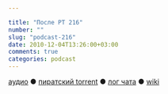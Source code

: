 ```yaml
---

title: "После РТ 216"
number: ""
slug: "podcast-216"
date: 2010-12-04T13:26:00+03:00
comments: true
categories: podcast
---
```

[аудио](http://cdn.radio-t.com/rt216post.mp3) ● [пиратский torrent](http://pirates.radio-t.com/torrents/rt216post.mp3.torrent) ● [лог чата](http://chat.radio-t.com/logs/radio-t-216.html) ● [wiki](http://wiki.radio-t.com/%D0%9F%D0%BE%D1%81%D0%BB%D0%B5_%D0%A0%D0%A2_216)<audio src="http://cdn.radio-t.com/rt216post.mp3" preload="none">
